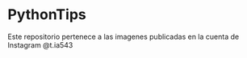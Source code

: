 # PythonTips
Este repositorio pertenece a las imagenes publicadas en la cuenta de Instagram @t.ia543
